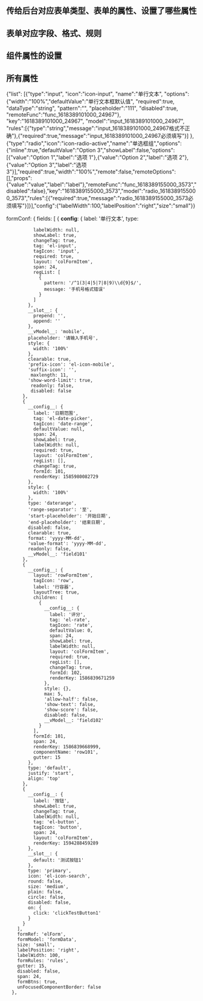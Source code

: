 ## 传给后台对应表单类型、表单的属性、设置了哪些属性
## 表单对应字段、格式、规则
## 组件属性的设置
##  所有属性

{"list":
[{"type":"input",
"icon":"icon-input",
"name":"单行文本",
"options":{"width":"100%","defaultValue":"单行文本框默认值",
"required":true,
"dataType":"string",
"pattern":"",
"placeholder":"111",
"disabled":true,
"remoteFunc":"func_1618389101000_24967"},
"key":"1618389101000_24967",
"model":"input_1618389101000_24967",
"rules":[{"type":"string","message":"input_1618389101000_24967格式不正确"},{"required":true,"message":"input_1618389101000_24967必须填写"}]
},
{"type":"radio","icon":"icon-radio-active","name":"单选框组","options":{"inline":true,"defaultValue":"Option 3","showLabel":false,"options":[{"value":"Option 1","label":"选项 1"},{"value":"Option 2","label":"选项 2"},{"value":"Option 3","label":"选项 3"}],"required":true,"width":"100%","remote":false,"remoteOptions":[],"props":{"value":"value","label":"label"},"remoteFunc":"func_1618389155000_3573","disabled":false},"key":"1618389155000_3573","model":"radio_1618389155000_3573","rules":[{"required":true,"message":"radio_1618389155000_3573必须填写"}]}],"config":{"labelWidth":100,"labelPosition":"right","size":"small"}}




 formConf: {
        fields: [
          {
            __config__: {
              label: '单行文本',
              type:

              labelWidth: null,
              showLabel: true,
              changeTag: true,
              tag: 'el-input',
              tagIcon: 'input',
              required: true,
              layout: 'colFormItem',
              span: 24,
              regList: [
                {
                  pattern: '/^1(3|4|5|7|8|9)\\d{9}$/',
                  message: '手机号格式错误'
                }
              ]
            },
            __slot__: {
              prepend: '',
              append: ''
            },
            __vModel__: 'mobile',
            placeholder: '请输入手机号',
            style: {
              width: '100%'
            },
            clearable: true,
            'prefix-icon': 'el-icon-mobile',
            'suffix-icon': '',
             maxlength: 11,
            'show-word-limit': true,
             readonly: false,
             disabled: false
          },
          {
            __config__: {
              label: '日期范围',
              tag: 'el-date-picker',
              tagIcon: 'date-range',
              defaultValue: null,
              span: 24,
              showLabel: true,
              labelWidth: null,
              required: true,
              layout: 'colFormItem',
              regList: [],
              changeTag: true,
              formId: 101,
              renderKey: 1585980082729
            },
            style: {
              width: '100%'
            },
            type: 'daterange',
            'range-separator': '至',
            'start-placeholder': '开始日期',
            'end-placeholder': '结束日期',
            disabled: false,
            clearable: true,
            format: 'yyyy-MM-dd',
            'value-format': 'yyyy-MM-dd',
            readonly: false,
            __vModel__: 'field101'
          },
          {
            __config__: {
              layout: 'rowFormItem',
              tagIcon: 'row',
              label: '行容器',
              layoutTree: true,
              children: [
                {
                  __config__: {
                    label: '评分',
                    tag: 'el-rate',
                    tagIcon: 'rate',
                    defaultValue: 0,
                    span: 24,
                    showLabel: true,
                    labelWidth: null,
                    layout: 'colFormItem',
                    required: true,
                    regList: [],
                    changeTag: true,
                    formId: 102,
                    renderKey: 1586839671259
                  },
                  style: {},
                  max: 5,
                  'allow-half': false,
                  'show-text': false,
                  'show-score': false,
                  disabled: false,
                  __vModel__: 'field102'
                }
              ],
              formId: 101,
              span: 24,
              renderKey: 1586839668999,
              componentName: 'row101',
              gutter: 15
            },
            type: 'default',
            justify: 'start',
            align: 'top'
          },
          {
            __config__: {
              label: '按钮',
              showLabel: true,
              changeTag: true,
              labelWidth: null,
              tag: 'el-button',
              tagIcon: 'button',
              span: 24,
              layout: 'colFormItem',
              renderKey: 1594288459289
            },
            __slot__: {
              default: '测试按钮1'
            },
            type: 'primary',
            icon: 'el-icon-search',
            round: false,
            size: 'medium',
            plain: false,
            circle: false,
            disabled: false,
            on: {
              click: 'clickTestButton1'
            }
          }
        ],
        formRef: 'elForm',
        formModel: 'formData',
        size: 'small',
        labelPosition: 'right',
        labelWidth: 100,
        formRules: 'rules',
        gutter: 15,
        disabled: false,
        span: 24,
        formBtns: true,
        unFocusedComponentBorder: false
      },